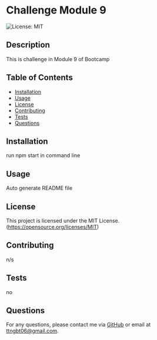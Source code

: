 # Challenge Module 9

![License: MIT](https://img.shields.io/badge/License-MIT-yellow.svg)

## Description
This is challenge in Module 9 of Bootcamp

## Table of Contents
- [Installation](#installation)
- [Usage](#usage)
- [License](#license)
- [Contributing](#contributing)
- [Tests](#tests)
- [Questions](#questions)

## Installation
run npm start in command line

## Usage
Auto generate README file 

## License
This project is licensed under the MIT License. (https://opensource.org/licenses/MIT)

## Contributing
n/s

## Tests
no

## Questions
For any questions, please contact me via [GitHub](https://github.com/ttngbt06) or email at [ttngbt06@gmail.com](mailto:ttngbt06@gmail.com).
